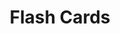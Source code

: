 ---
slug: "flash-cards"
title: "Flash Cards"
description: "Lorem ipsum dolor, sit amet consectetur adipisicing elit. Neque molestias iste ipsa ab deserunt eveniet dolorem facere consequatur exercitationem necessitatibus. In, ipsa corporis totam beatae culpa quis aliquid delectus incidunt"
tags: [
    "Javascript", "Bootstrap"
]
image: ./images/flashcards.png
alt: "React Colors"
link: "https://nikkipeel.github.io/flash-cards/"
repo: ""
---